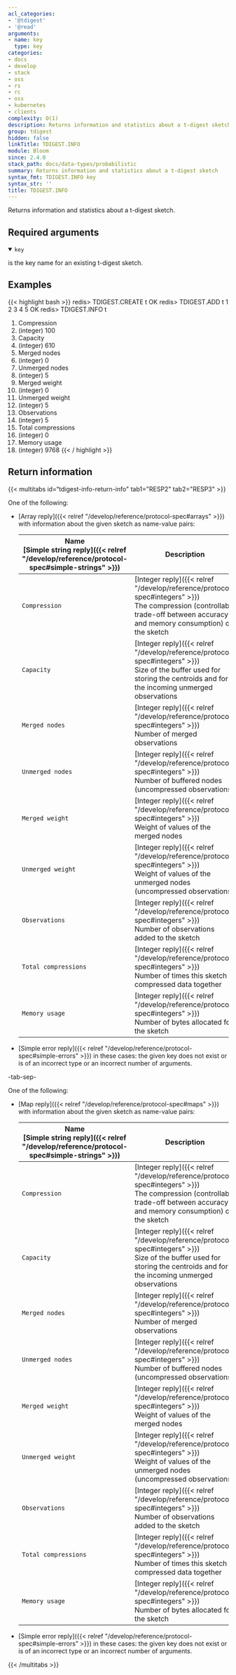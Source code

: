 ```yaml
---
acl_categories:
- '@tdigest'
- '@read'
arguments:
- name: key
  type: key
categories:
- docs
- develop
- stack
- oss
- rs
- rc
- oss
- kubernetes
- clients
complexity: O(1)
description: Returns information and statistics about a t-digest sketch
group: tdigest
hidden: false
linkTitle: TDIGEST.INFO
module: Bloom
since: 2.4.0
stack_path: docs/data-types/probabilistic
summary: Returns information and statistics about a t-digest sketch
syntax_fmt: TDIGEST.INFO key
syntax_str: ''
title: TDIGEST.INFO
---
```

Returns information and statistics about a t-digest sketch.

## Required arguments

<details open><summary><code>key</code></summary> 

is the key name for an existing t-digest sketch.
</details>

## Examples

{{< highlight bash >}}
redis> TDIGEST.CREATE t
OK
redis> TDIGEST.ADD t 1 2 3 4 5
OK
redis> TDIGEST.INFO t
 1) Compression
 2) (integer) 100
 3) Capacity
 4) (integer) 610
 5) Merged nodes
 6) (integer) 0
 7) Unmerged nodes
 8) (integer) 5
 9) Merged weight
10) (integer) 0
11) Unmerged weight
12) (integer) 5
13) Observations
14) (integer) 5
15) Total compressions
16) (integer) 0
17) Memory usage
18) (integer) 9768
{{< / highlight >}}

## Return information

{{< multitabs id=“tdigest-info-return-info" 
    tab1="RESP2" 
    tab2="RESP3" >}}

One of the following:

* [Array reply]({{< relref "/develop/reference/protocol-spec#arrays" >}}) with information about the given sketch as name-value pairs:

    | Name<br>[Simple string reply]({{< relref "/develop/reference/protocol-spec#simple-strings" >}}) | Description
    | ---------------------------- | -
    | `Compression`        | [Integer reply]({{< relref "/develop/reference/protocol-spec#integers" >}})<br> The compression (controllable trade-off between accuracy and memory consumption) of the sketch 
    | `Capacity`           | [Integer reply]({{< relref "/develop/reference/protocol-spec#integers" >}})<br> Size of the buffer used for storing the centroids and for the incoming unmerged observations
    | `Merged nodes`       | [Integer reply]({{< relref "/develop/reference/protocol-spec#integers" >}})<br> Number of merged observations
    | `Unmerged nodes`     | [Integer reply]({{< relref "/develop/reference/protocol-spec#integers" >}})<br> Number of buffered nodes (uncompressed observations)
    | `Merged weight`      | [Integer reply]({{< relref "/develop/reference/protocol-spec#integers" >}})<br> Weight of values of the merged nodes
    | `Unmerged weight`    | [Integer reply]({{< relref "/develop/reference/protocol-spec#integers" >}})<br> Weight of values of the unmerged nodes (uncompressed observations)
    | `Observations`       | [Integer reply]({{< relref "/develop/reference/protocol-spec#integers" >}})<br> Number of observations added to the sketch
    | `Total compressions` | [Integer reply]({{< relref "/develop/reference/protocol-spec#integers" >}})<br> Number of times this sketch compressed data together
    | `Memory usage`       | [Integer reply]({{< relref "/develop/reference/protocol-spec#integers" >}})<br> Number of bytes allocated for the sketch
* [Simple error reply]({{< relref "/develop/reference/protocol-spec#simple-errors" >}}) in these cases: the given key does not exist or is of an incorrect type or an incorrect number of arguments.

-tab-sep-

One of the following:

* [Map reply]({{< relref "/develop/reference/protocol-spec#maps" >}}) with information about the given sketch as name-value pairs:

    | Name<br>[Simple string reply]({{< relref "/develop/reference/protocol-spec#simple-strings" >}}) | Description
    | ---------------------------- | -
    | `Compression`        | [Integer reply]({{< relref "/develop/reference/protocol-spec#integers" >}})<br> The compression (controllable trade-off between accuracy and memory consumption) of the sketch 
    | `Capacity`           | [Integer reply]({{< relref "/develop/reference/protocol-spec#integers" >}})<br> Size of the buffer used for storing the centroids and for the incoming unmerged observations
    | `Merged nodes`       | [Integer reply]({{< relref "/develop/reference/protocol-spec#integers" >}})<br> Number of merged observations
    | `Unmerged nodes`     | [Integer reply]({{< relref "/develop/reference/protocol-spec#integers" >}})<br> Number of buffered nodes (uncompressed observations)
    | `Merged weight`      | [Integer reply]({{< relref "/develop/reference/protocol-spec#integers" >}})<br> Weight of values of the merged nodes
    | `Unmerged weight`    | [Integer reply]({{< relref "/develop/reference/protocol-spec#integers" >}})<br> Weight of values of the unmerged nodes (uncompressed observations)
    | `Observations`       | [Integer reply]({{< relref "/develop/reference/protocol-spec#integers" >}})<br> Number of observations added to the sketch
    | `Total compressions` | [Integer reply]({{< relref "/develop/reference/protocol-spec#integers" >}})<br> Number of times this sketch compressed data together
    | `Memory usage`       | [Integer reply]({{< relref "/develop/reference/protocol-spec#integers" >}})<br> Number of bytes allocated for the sketch
* [Simple error reply]({{< relref "/develop/reference/protocol-spec#simple-errors" >}}) in these cases: the given key does not exist or is of an incorrect type or an incorrect number of arguments.

{{< /multitabs >}}
